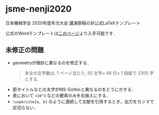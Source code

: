 # jsme-nenji2020

日本機械学会 2020年度年次大会 講演原稿の非公式LaTeXテンプレート

公式のWordテンプレートは[このページ](https://jsmempd.com/conference/jsme_annual/2020/manuscript/)より入手可能です．

## 未修正の問題

- geometryが微妙に異なるのを修正する．
  > 本文の文字数は, 1 ページ当たり, 50 文字× 46 行× 1 段組で 2300 字とする.
- 節タイトルなどの太字がMS-Gothicと異なるのをどうにかする．
- 表において `×10^3` などの要素のみを右揃えにする．
- `\supercite{a, b}` のように連続して文献を引用するとき，出力をカンマで区切らない．
